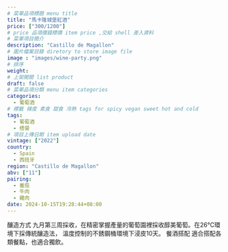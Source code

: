 ```yaml
---
# 菜單品項標題 menu title 
title: "馬卡隆城堡紅酒"
price: ["300/1200"]
# price 品項價錢標價 item price ,交給 shell 差入資料
# 菜單項目簡介 
description: "Castillo de Magallon"
# 圖片檔案目錄 diretory to store image file
image : "images/wine-party.png"
# 排序
weight: 
# 上架開關 list product 
draft: false
# 菜單品項分類 menu item categories 
categories:
  - 葡萄酒 
# 標籤 辣度 素食 甜食 冷熱 tags for spicy vegan sweet hot and cold 
tags:
  - 葡萄酒 
  - 搭餐
# 項目上傳日期 item upload date 
vintage: ["2022"]
country: 
  - Spain
  - 西班牙
region: "Castillo de Magallon"
abv: ["11"]
pairing:
  - 番茄
  - 牛肉
  - 雞肉
date: 2024-10-15T19:28:44+08:00
---
```



釀造方式 九月第三周採收，在精密掌握產量的葡萄園裡採收醇美葡萄。在26℃環境下採傳統釀造法， 溫度控制的不銹鋼桶環境下浸皮10天。
餐酒搭配 適合搭配各類餐點，也適合獨飲。